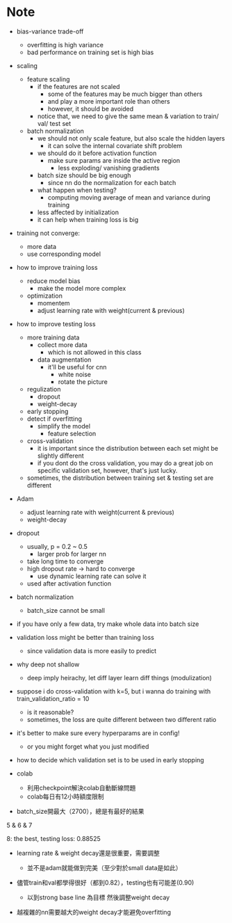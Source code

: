 # Note
- bias-variance trade-off
    - overfitting is high variance
    - bad performance on training set is high bias

- scaling
    - feature scaling
        - if the features are not scaled
            - some of the features may be much bigger than others
            - and play a more important role than others
            - however, it should be avoided
        - notice that, we need to give the same mean & variation to train/ val/ test set
    - batch normalization 
        - we should not only scale feature, but also scale the hidden layers
            - it can solve the internal covariate shift problem
        - we should do it before activation function
            - make sure params are inside the active region
                - less exploding/ vanishing gradients
        - batch size should be big enough
            - since nn do the normalization for each batch
        - what happen when testing?
            - computing moving average of mean and variance during training
        - less affected by initialization
        - it can help when training loss is big

- training not converge:
    - more data
    - use corresponding model

- how to improve training loss
    - reduce model bias
        - make the model more complex
    - optimization
        - momentem
        - adjust learning rate with weight(current & previous)

- how to improve testing loss
    - more training data
        - collect more data
            - which is not allowed in this class
        - data augmentation
            - it'll be useful for cnn
                - white noise
                - rotate the picture
    - regulization
        - dropout
        - weight-decay
    - early stopping
    - detect if overfitting
        - simplify the model
            - feature selection
    - cross-validation
        - it is important since the distribution between each set might be slightly different
        - if you dont do the cross validation, you may do a great job on specific validation set, however, that's just lucky.
    - sometimes, the distribution between training set & testing set are different

- Adam
    - adjust learning rate with weight(current & previous)
    - weight-decay

- dropout
    - usually, p = 0.2 ~ 0.5
        - larger prob for larger nn
    - take long time to converge
    - high dropout rate -> hard to converge
        - use dynamic learning rate can solve it
    - used after activation function

- batch normalization
    - batch_size cannot be small

- if you have only a few data, try make whole data into batch size

- validation loss might be better than training loss
    - since validation data is more easily to predict

- why deep not shallow
    - deep imply heirachy, let diff layer learn diff things (modulization)

- suppose i do cross-validation with k=5, but i wanna do training with train_validation_ratio = 10
    - is it reasonable?
    - sometimes, the loss are quite different between two different ratio

- it's better to make sure every hyperparams are in config!
    - or you might forget what you just modified

- how to decide which validation set is to be used in early stopping

- colab
    - 利用checkpoint解決colab自動斷線問題
    - colab每日有12小時額度限制
- batch_size開最大（2700），總是有最好的結果

5 & 6 & 7

8: the best, testing loss: 0.88525

- learning rate & weight decay還是很重要，需要調整
    - 並不是adam就能做到完美（至少對於small data是如此）

- 儘管train和val都學得很好（都到0.82），testing也有可能差(0.90)
    - 以到strong base line 為目標 然後調整weight decay

- 越複雜的nn需要越大的weight decay才能避免overfitting
